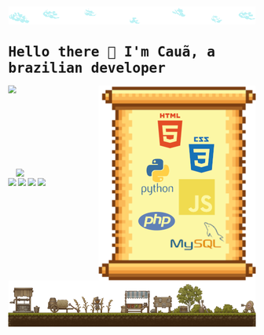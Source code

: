 <img src='images/clouds.png' align="center">
<h1 style="font-family:monospace">Hello there 👋 I'm Cauã, a brazilian developer</h1>
<img height="180em" align="left" src="https://github-readme-stats.vercel.app/api?username=Anorak87&show_icons=true&theme=dracula&include_all_commits=true&count_private=true&bg_color=fbf2a2&border_color=7a3f13&icon_color=7a3f13&title_color=934b1b&text_color=edae3e"/>
<img  align="right" src='images/skills.png'>
<br><br><br><br><br><br><br><br><br><br>
<img src='https://github-readme-stats.vercel.app/api/wakatime?username=Anorak87&show_icons=true&theme=dracula&include_all_commits=true&count_private=true&bg_color=fbf2a2&border_color=7a3f13&icon_color=7a3f13&title_color=934b1b&text_color=edae3e'>
<br>
<img src='https://img.shields.io/badge/Gmail-D14836?style=for-the-badge&logo=gmail&logoColor=white'>
<img src='https://img.shields.io/badge/Telegram-2CA5E0?style=for-the-badge&logo=telegram&logoColor=white'>
<img src='https://img.shields.io/badge/WhatsApp-25D366?style=for-the-badge&logo=whatsapp&logoColor=white'>
<img src='https://img.shields.io/badge/Discord-5865F2?style=for-the-badge&logo=discord&logoColor=white'>
<img src='images/footer.png'>

